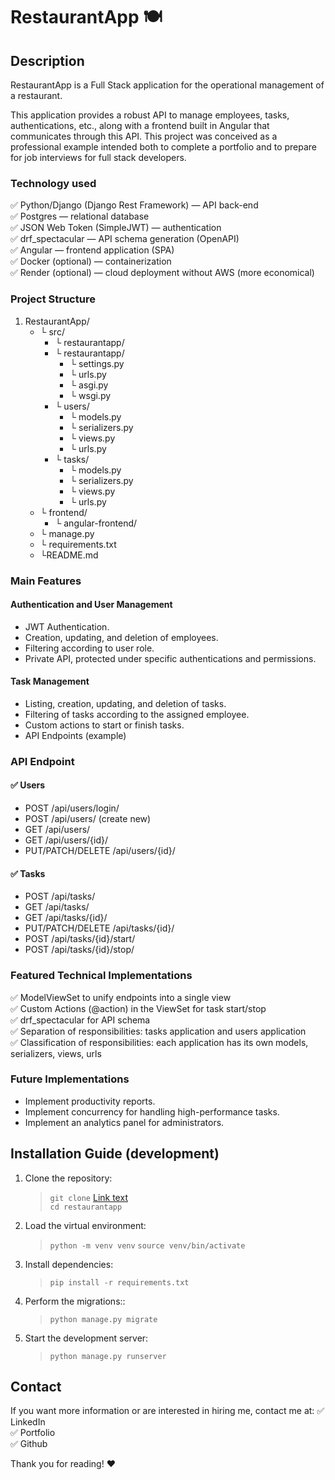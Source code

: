 # RestaurantApp 🍽

## Description

RestaurantApp is a Full Stack application for the operational management of a restaurant.

This application provides a robust API to manage employees, tasks, authentications, etc., along with a frontend built in Angular that communicates through this API.
This project was conceived as a professional example intended both to complete a portfolio and to prepare for job interviews for full stack developers.

### Technology used

✅ Python/Django (Django Rest Framework) — API back-end  
✅ Postgres — relational database  
✅ JSON Web Token (SimpleJWT) — authentication  
✅ drf_spectacular — API schema generation (OpenAPI)  
✅ Angular — frontend application (SPA)  
✅ Docker (optional) — containerization  
✅ Render (optional) — cloud deployment without AWS (more economical)  

### Project Structure

1. RestaurantApp/
    - └ src/
        - └ restaurantapp/
        - └ restaurantapp/
            - └ settings.py
            - └ urls.py
            - └ asgi.py
            - └ wsgi.py
        - └ users/
            - └ models.py
            - └ serializers.py
            - └ views.py
            - └ urls.py
        - └ tasks/
            - └ models.py
            - └ serializers.py
            - └ views.py
            - └ urls.py
    - └ frontend/
        - └ angular-frontend/
    - └ manage.py
    - └ requirements.txt
    - └README.md

### Main Features

#### Authentication and User Management

* JWT Authentication.
* Creation, updating, and deletion of employees.
* Filtering according to user role.
* Private API, protected under specific authentications and permissions.

#### Task Management

* Listing, creation, updating, and deletion of tasks.
* Filtering of tasks according to the assigned employee.
* Custom actions to start or finish tasks.
* API Endpoints (example)

### API Endpoint

#### ✅ Users

* POST /api/users/login/
* POST /api/users/ (create new)
* GET /api/users/
* GET /api/users/{id}/
* PUT/PATCH/DELETE /api/users/{id}/

#### ✅ Tasks

* POST /api/tasks/
* GET /api/tasks/
* GET /api/tasks/{id}/
* PUT/PATCH/DELETE /api/tasks/{id}/
* POST /api/tasks/{id}/start/
* POST /api/tasks/{id}/stop/

### Featured Technical Implementations

✅ ModelViewSet to unify endpoints into a single view  
✅ Custom Actions (@action) in the ViewSet for task start/stop  
✅ drf_spectacular for API schema  
✅ Separation of responsibilities: tasks application and users application  
✅ Classification of responsibilities: each application has its own models, serializers, views, urls  

### Future Implementations

* Implement productivity reports.
* Implement concurrency for handling high-performance tasks.
* Implement an analytics panel for administrators.

## Installation Guide (development)

1. Clone the repository:

    > `git clone` [Link text](https://github.com/your-user/restaurantapp.git)  
    > `cd restaurantapp`

2. Load the virtual environment:

    > `python -m venv venv`
    > `source venv/bin/activate`

3. Install dependencies:

    > `pip install -r requirements.txt`

4. Perform the migrations::

    > `python manage.py migrate`

5. Start the development server:

    > `python manage.py runserver`

## Contact

If you want more information or are interested in hiring me, contact me at:
✅ LinkedIn  
✅ Portfolio  
✅ Github  

Thank you for reading! ❤️

